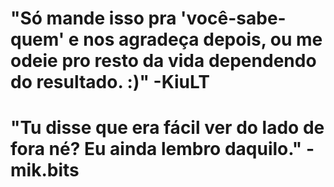 # "Só mande isso pra 'você-sabe-quem' e nos agradeça depois, ou me odeie pro resto da vida dependendo do resultado. :)" -KiuLT
# "Tu disse que era fácil ver do lado de fora né? Eu ainda lembro daquilo." -mik.bits
